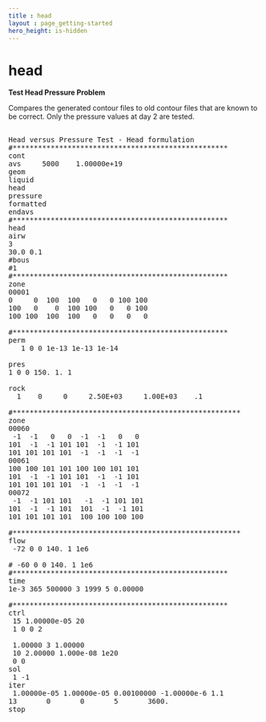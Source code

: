 ```yaml
---
title : head
layout : page_getting-started
hero_height: is-hidden
---
```


# head

**Test Head Pressure Problem**

Compares the generated contour files to old contour files that are known to be correct. Only the pressure values at day 2 are tested.

<pre>

Head versus Pressure Test - Head formulation
#***************************************************
cont 
avs     5000    1.00000e+19
geom
liquid 
head
pressure
formatted 
endavs
#***************************************************
head
airw
3
30.0 0.1
#bous
#1
#***************************************************
zone
00001 
0     0  100  100   0   0 100 100
100   0    0  100 100   0   0 100
100 100  100  100   0   0   0   0

#***************************************************
perm
   1 0 0 1e-13 1e-13 1e-14

pres
1 0 0 150. 1. 1

rock                              
  1    0     0     2.50E+03     1.00E+03    .1     

#******************************************************
zone
00060
 -1  -1   0   0  -1  -1   0   0
101  -1  -1 101 101  -1  -1 101
101 101 101 101  -1  -1  -1  -1
00061
100 100 101 101 100 100 101 101
101  -1  -1 101 101  -1  -1 101
101 101 101 101  -1  -1  -1  -1 
00072
 -1  -1 101 101   -1  -1 101 101 
101  -1  -1 101  101  -1  -1 101
101 101 101 101  100 100 100 100 

#******************************************************
flow
 -72 0 0 140. 1 1e6

# -60 0 0 140. 1 1e6
#***************************************************
time
1e-3 365 500000 3 1999 5 0.00000
 
#***************************************************
ctrl
 15 1.00000e-05 20
 1 0 0 2

 1.00000 3 1.00000
 10 2.00000 1.000e-08 1e20
 0 0
sol
 1 -1
iter
 1.00000e-05 1.00000e-05 0.00100000 -1.00000e-6 1.1
13       0       0       5       3600.
stop

</pre>
